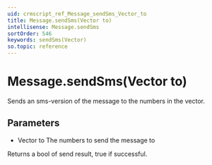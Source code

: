 ```yaml
---
uid: crmscript_ref_Message_sendSms_Vector_to
title: Message.sendSms(Vector to)
intellisense: Message.sendSms
sortOrder: 546
keywords: sendSms(Vector)
so.topic: reference
---
```


# Message.sendSms(Vector to)

Sends an sms-version of the message to the numbers in the vector.

## Parameters

* Vector to The numbers to send the message to

Returns a bool of send result, true if successful.

